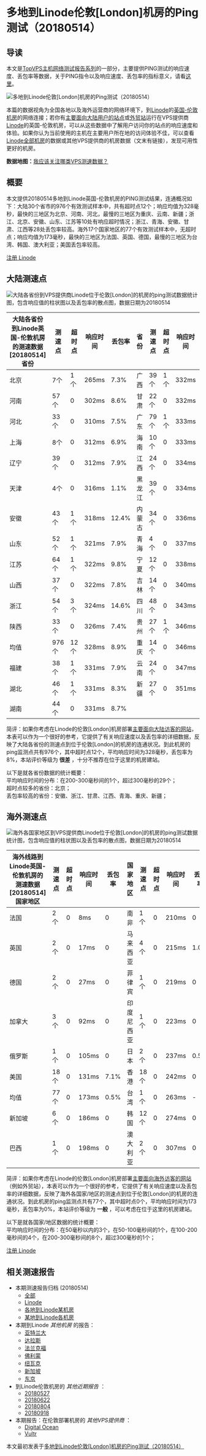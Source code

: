 #  多地到Linode伦敦[London]机房的Ping测试（20180514） 

## 导读

本文是[TopVPS主机网络测试报告系列](https://vps123.top/pingtest)的一部分，主要提供PING测试的响应速度、丢包率等数据，关于PING指令以及响应速度、丢包率的指标意义，请看[这里](https://vps123.top/what-is-ping.html)。

![多地到Linode伦敦\[London\]机房的Ping测试（20180514）](/images/thumbnails/to_linode_London.png)

本篇的数据视角为全国各地以及海外运营商的网络环境下，到[Linode](https://vps123.top/go/linode)的[英国-伦敦机房](https://vps123.top/linode-facilities.html#london)的网络连接；若你有[主要面向大陆用户的站点](https://vps123.top/website-for-mainland-users.html)或[外贸站](https://vps123.top/website-for-internation-trade.html)运行在VPS提供商[Linode](https://vps123.top/go/linode)的英国-伦敦机房，可以从这些数据中了解用户访问你的站点的响应速度和体验。如果你认为当前使用的主机在主要用户所在地的访问体验不佳，可以查看[Linode全部机房](/linode/isp/china/20180514-linode-isp-china.md)的数据或其他VPS提供商的机房数据（文末有链接），发现可用性更好的机房。

**数据地图：**[我应该关注哪类VPS测速数据？](https://vps123.top/find-pingtest-data-you-need.html)

## 概要

本文提供20180514多地到Linode英国-伦敦机房的PING测试结果，连通概况如下：大陆30个省市的976个有效测试样本中，共有超时点12个；响应均值为328毫秒，最快的三地区为北京、河南、河北，最慢的三地区为重庆、云南、新疆；浙江、北京、安徽、山东、江苏等10处有响应超时情况；浙江、青海、安徽、甘肃、江西等28处丢包率较高。海外17个国家地区的77个有效测试样本中，无超时点；响应均值为173毫秒，最快的三地区为法国、英国、德国，最慢的三地区为台湾、韩国、澳大利亚；美国丢包率较高。

[注册 Linode](https://vps123.top/go/linode/_btn1)

## 大陆测速点

![大陆各省份到VPS提供商Linode位于伦敦\[London\]的机房的ping测试数据统计图，包含响应值的柱状图以及丢包率的散点图，数据日期为20180514](/images/pingtests/linode_20180514/plot_idc_linode_uk-london_20180514_mainland.png)

大陆各省份到Linode英国-伦敦机房的测速数据 [20180514] 省份 | 测速点 | 超时点 | 响应时间 | 丢包率 | 省份 | 测速点 | 超时点 | 响应时间 | 丢包率  
---|---|---|---|---|---|---|---|---|---  
北京 | 7个 | 1个 | 265ms | 7.3% | 广西 | 39个 | 1个 | 332ms | 7.8%  
河南 | 57个 | 0 | 302ms | 8.6% | 甘肃 | 22个 | 0 | 332ms | 11.9%  
河北 | 33个 | 0 | 310ms | 7.5% | 广东 | 79个 | 1个 | 333ms | 8.5%  
上海 | 8个 | 0 | 312ms | 6.9% | 海南 | 10个 | 0 | 333ms | 7.1%  
辽宁 | 39个 | 0 | 312ms | 7.9% | 江西 | 24个 | 0 | 334ms | 11.5%  
天津 | 4个 | 0 | 316ms | 1.1% | 黑龙江 | 39个 | 0 | 334ms | 9.5%  
安徽 | 43个 | 1个 | 318ms | 12.4% | 内蒙古 | 34个 | 0 | 336ms | 7.5%  
山东 | 52个 | 1个 | 321ms | 7.9% | 青海 | 4个 | 0 | 337ms | 13.3%  
江苏 | 64个 | 1个 | 322ms | 9.8% | 宁夏 | 12个 | 0 | 338ms | 8.3%  
山西 | 37个 | 0 | 322ms | 7.8% | 吉林 | 14个 | 0 | 340ms | 3.6%  
浙江 | 54个 | 3个 | 324ms | 14.6% | 四川 | 48个 | 0 | 343ms | 7.3%  
陕西 | 33个 | 0 | 326ms | 7.4% | 贵州 | 27个 | 1个 | 346ms | 8.7%  
均值 | 976个 | 12个 | 328ms | 8.9% | 重庆 | 14个 | 0 | 346ms | 10.9%  
福建 | 38个 | 1个 | 331ms | 7.9% | 云南 | 24个 | 0 | 347ms | 9.5%  
湖北 | 46个 | 1个 | 331ms | 8.3% | 新疆 | 27个 | 0 | 351ms | 10.0%  
湖南 | 44个 | 0 | 331ms | 8.7% |  |  |  |  |   
  
简评：如果你考虑在Linode的伦敦[London]机房部署[主要面向大陆访客的网站](website-for-mainland-users.html)，本表可以作为一个很好的参考，它提供了有关响应速度以及丢包率的详细数据，反映了大陆各省份的测速点到位于伦敦[London]的机房的连通状况。到此机房的ping监测点共有976个，其中超时点12个，平均响应时间为328毫秒，丢包率为8%，本站评价等级为 **很差** ，十分不推荐在位于这里的机房建站。

以下是就各省份数据的统计概要：  
平均响应时间的分布：在200-300毫秒间的1个，超过300毫秒的29个；  
超时点较多的省份：北京；  
丢包率较高的省份：安徽、浙江、甘肃、江西、青海、重庆、新疆；

## 海外测速点

![海外各国家地区到VPS提供商Linode位于伦敦\[London\]的机房的ping测试数据统计图，包含响应值的柱状图以及丢包率的散点图，数据日期为20180514](/images/pingtests/linode_20180514/plot_idc_linode_uk-london_20180514_overseas.png)

海外线路到Linode英国-伦敦机房的测速数据 [20180514] 国家地区 | 测速点 | 超时点 | 响应时间 | 丢包率 | 国家地区 | 测速点 | 超时点 | 响应时间 | 丢包率  
---|---|---|---|---|---|---|---|---|---  
法国 | 2个 | 0 | 8ms | 0 | 南非 | 1个 | 0 | 210ms | 0  
英国 | 2个 | 0 | 17ms | 0 | 马来西亚 | 4个 | 0 | 215ms | 1.0%  
德国 | 2个 | 0 | 27ms | 0 | 菲律宾 | 1个 | 0 | 219ms | 0  
加拿大 | 3个 | 0 | 92ms | 0 | 印度尼西亚 | 1个 | 0 | 223ms | 0  
俄罗斯 | 1个 | 0 | 105ms | 0 | 日本 | 2个 | 0 | 237ms | 0.5%  
美国 | 18个 | 0 | 131ms | 7.1% | 香港 | 18个 | 0 | 242ms | 0  
均值 | 77个 | 0 | 173ms | 0.5% | 台湾 | 1个 | 0 | 263ms | -  
新加坡 | 6个 | 0 | 186ms | 0 | 韩国 | 12个 | 0 | 274ms | 0  
巴西 | 1个 | 0 | 198ms | 0 | 澳大利亚 | 2个 | 0 | 307ms | 0  
  
简评：如果你考虑在Linode的伦敦[London]机房部署[主要面向海外访客的网站](https://vps123.top/website-for-internation-trade.html)（例如外贸站），本表可以作为一个很好的参考，它提供了有关响应速度以及丢包率的详细数据，反映了海外各国家/地区的测速点到位于伦敦[London]的机房的连通状况。到此机房的ping监测点共有77个，其中超时点0个，平均响应时间为173毫秒，丢包率为0%，本站评价等级为 **一般** ，可以考虑在位于这里的机房建站。

以下是就各国家/地区数据的统计概要：  
平均响应时间的分布：在50毫秒以内的3个，在50-100毫秒间的1个，在100-200毫秒间的4个，在200-300毫秒间的8个，超过300毫秒的1个；

[注册 Linode](https://vps123.top/go/linode/_btn2)

## 相关测速报告

  * 本期测速报告归档 (20180514) 
    * [全部](https://vps123.top/pingtests/20180514 "本期各VPS提供商全部测速报告")
    * [Linode](https://vps123.top/pingtests/idc-linode/20180514 "本期Linode的全部测速报告")
    * [各地到Linode某机房](https://vps123.top/pingtests/idc-linode/isp-global/20180514 "以Linode某机房为关注对象的视角，横向比较大陆各省份、海外各国家地区")
    * [某地到Linode各机房](https://vps123.top/pingtests/idc-linode/facility-all/20180514 "以大陆某省份为关注对象的视角，横向比较Linode各机房")
  * 本期到Linode _其他机房_ 的报告： 
    * [亚特兰大](/linode/idc/atlanta/20180514-linode-idc-atlanta.md "多地到Linode亚特兰大机房的Ping测试 20180514")
    * [达拉斯](/linode/idc/dallas/20180514-linode-idc-dallas.md "多地到Linode达拉斯机房的Ping测试 20180514")
    * [法兰克福](/linode/idc/frankfurt/20180514-linode-idc-frankfurt.md "多地到Linode法兰克福机房的Ping测试 20180514")
    * [佛利蒙](/linode/idc/fremont/20180514-linode-idc-fremont.md "多地到Linode佛利蒙机房的Ping测试 20180514")
    * [纽瓦克](/linode/idc/newark/20180514-linode-idc-newark.md "多地到Linode纽瓦克机房的Ping测试 20180514")
    * [新加坡](/linode/idc/singapore/20180514-linode-idc-singapore.md "多地到Linode新加坡机房的Ping测试 20180514")
    * [东京](/linode/idc/tokyo/20180514-linode-idc-tokyo.md "多地到Linode东京机房的Ping测试 20180514")
  * 到Linode伦敦机房的 _其他近期报告_ ： 
    * [20180527](/linode/idc/london/20180527-linode-idc-london.md "多地到Linode伦敦机房的Ping测试 20180527")
    * [20180622](/linode/idc/london/20180622-linode-idc-london.md "多地到Linode伦敦机房的Ping测试 20180622")
    * [20180804](/linode/idc/london/20180804-linode-idc-london.md "多地到Linode伦敦机房的Ping测试 20180804")
    * [20180918](/linode/idc/london/20180918-linode-idc-london.md "多地到Linode伦敦机房的Ping测试 20180918")
  * 本期报告：在伦敦部署机房的 _其他VPS提供商_ ： 
    * [Digital Ocean](do/idc/london/20180514-do-idc-london.md "多地到Digital Ocean伦敦机房的Ping测试 20180514")
    * [Vultr](/vultr/idc/london/20180514-vultr-idc-london.md "多地到Vultr伦敦机房的Ping测试 20180514")



本文最初发表于[多地到Linode伦敦[London]机房的Ping测试（20180514）](https://vps123.top/pingtest/20180514-linode-idc-london.html)
